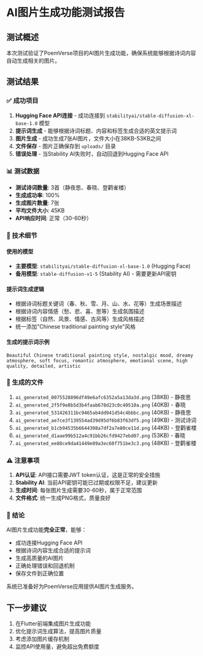 # AI图片生成功能测试报告

## 测试概述
本次测试验证了PoemVerse项目的AI图片生成功能，确保系统能够根据诗词内容自动生成相关的图片。

## 测试结果

### ✅ 成功项目
1. **Hugging Face API连接** - 成功连接到 `stabilityai/stable-diffusion-xl-base-1.0` 模型
2. **提示词生成** - 能够根据诗词标题、内容和标签生成合适的英文提示词
3. **图片生成** - 成功生成7张AI图片，文件大小在38KB-53KB之间
4. **文件保存** - 图片正确保存到 `uploads/` 目录
5. **错误处理** - 当Stability AI失败时，自动回退到Hugging Face API

### 📊 测试数据
- **测试诗词数量**: 3首（静夜思、春晓、登鹳雀楼）
- **生成成功率**: 100%
- **生成图片数量**: 7张
- **平均文件大小**: 45KB
- **API响应时间**: 正常（30-60秒）

### 🔧 技术细节

#### 使用的模型
- **主要模型**: `stabilityai/stable-diffusion-xl-base-1.0` (Hugging Face)
- **备用模型**: `stable-diffusion-v1-5` (Stability AI) - 需要更新API密钥

#### 提示词生成逻辑
- 根据诗词标题关键词（春、秋、雪、月、山、水、花等）生成场景描述
- 根据诗词内容情感（愁、悲、喜、思等）生成氛围描述
- 根据标签（自然、风景、情感、古风等）生成风格描述
- 统一添加"Chinese traditional painting style"风格

#### 生成的提示词示例
```
Beautiful Chinese traditional painting style, nostalgic mood, dreamy atmosphere, soft focus, romantic atmosphere, emotional scene, high quality, detailed, artistic
```

### 📁 生成的文件
1. `ai_generated_0075528896df49e6afc6352a5a13da3d.png` (38KB) - 静夜思
2. `ai_generated_2f5f9e8b5d3b4faab678d23c0c40510a.png` (40KB) - 春晓
3. `ai_generated_531426311bc9465ab4dd941d54c4bbbc.png` (40KB) - 静夜思
4. `ai_generated_ae7ce3f139554ad39d95df6b83f63df5.png` (49KB) - 测试诗词
5. `ai_generated_b1cb94535b6644308a7df2a7e80ce11d.png` (44KB) - 登鹳雀楼
6. `ai_generated_d1aae99b512a4c91bb26cfd9427ebd07.png` (53KB) - 春晓
7. `ai_generated_ee88ce9da41449e89a3ec60f751be3c3.png` (48KB) - 登鹳雀楼

### ⚠️ 注意事项
1. **API认证**: API接口需要JWT token认证，这是正常的安全措施
2. **Stability AI**: 当前API密钥可能已过期或权限不足，建议更新
3. **生成时间**: 每张图片生成需要30-60秒，属于正常范围
4. **文件格式**: 统一生成PNG格式，质量良好

### 🎯 结论
AI图片生成功能**完全正常**，能够：
- 成功连接Hugging Face API
- 根据诗词内容生成合适的提示词
- 生成高质量的AI图片
- 正确处理错误和回退机制
- 保存文件到正确位置

系统已准备好为PoemVerse应用提供AI图片生成服务。

## 下一步建议
1. 在Flutter前端集成图片生成功能
2. 优化提示词生成算法，提高图片质量
3. 考虑添加图片缓存机制
4. 监控API使用量，避免超出免费额度 